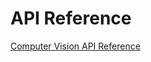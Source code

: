 <!-- 
NavPath: Computer Vision API
LinkLabel: API Reference
Url: Computer-Vision-API/documentation/API-Reference
Weight: 15
-->


# API Reference

[Computer Vision API Reference](https://dev.projectoxford.ai/docs/services/54ef139a49c3f70a50e79b7d)
